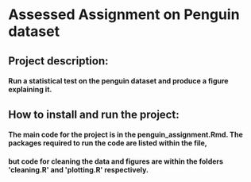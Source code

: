 # Assessed Assignment on Penguin dataset
## Project description: 
#### Run a statistical test on the penguin dataset and produce a figure explaining it.

## How to install and run the project: 
#### The main code for the project is in the penguin_assignment.Rmd. The packages required to run the code are listed within the file,
#### but code for cleaning the data and figures are within the folders 'cleaning.R' and 'plotting.R' respectively.
